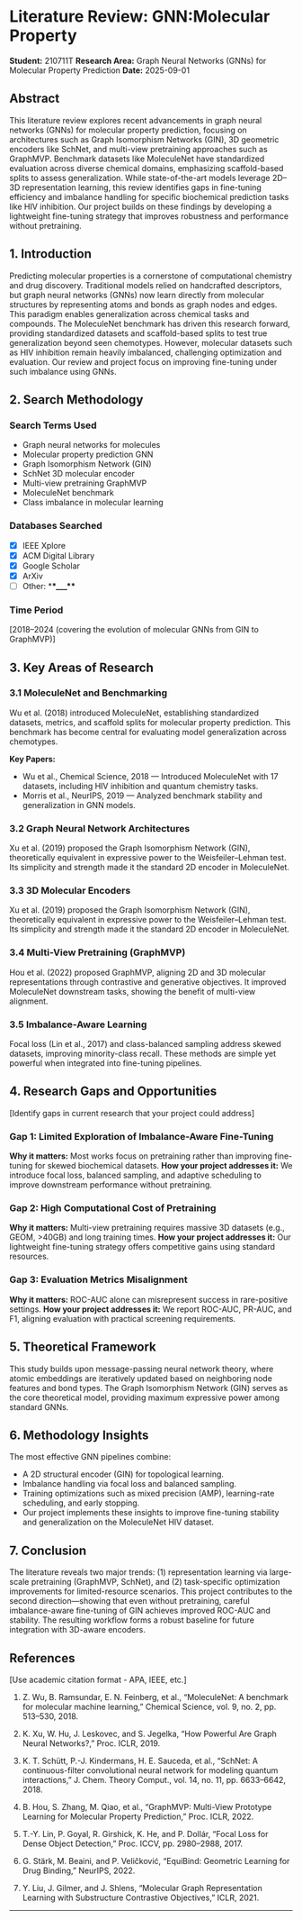 # Literature Review: GNN:Molecular Property

**Student:** 210711T
**Research Area:** Graph Neural Networks (GNNs) for Molecular Property Prediction
**Date:** 2025-09-01

## Abstract

This literature review explores recent advancements in graph neural networks (GNNs) for molecular property prediction, focusing on architectures such as Graph Isomorphism Networks (GIN), 3D geometric encoders like SchNet, and multi-view pretraining approaches such as GraphMVP. Benchmark datasets like MoleculeNet have standardized evaluation across diverse chemical domains, emphasizing scaffold-based splits to assess generalization. While state-of-the-art models leverage 2D–3D representation learning, this review identifies gaps in fine-tuning efficiency and imbalance handling for specific biochemical prediction tasks like HIV inhibition. Our project builds on these findings by developing a lightweight fine-tuning strategy that improves robustness and performance without pretraining.

## 1. Introduction

Predicting molecular properties is a cornerstone of computational chemistry and drug discovery. Traditional models relied on handcrafted descriptors, but graph neural networks (GNNs) now learn directly from molecular structures by representing atoms and bonds as graph nodes and edges. This paradigm enables generalization across chemical tasks and compounds. The MoleculeNet benchmark has driven this research forward, providing standardized datasets and scaffold-based splits to test true generalization beyond seen chemotypes. However, molecular datasets such as HIV inhibition remain heavily imbalanced, challenging optimization and evaluation. Our review and project focus on improving fine-tuning under such imbalance using GNNs.

## 2. Search Methodology

### Search Terms Used

- Graph neural networks for molecules
- Molecular property prediction GNN
- Graph Isomorphism Network (GIN)
- SchNet 3D molecular encoder
- Multi-view pretraining GraphMVP
- MoleculeNet benchmark
- Class imbalance in molecular learning

### Databases Searched

- [x] IEEE Xplore
- [x] ACM Digital Library
- [x] Google Scholar
- [x] ArXiv
- [ ] Other: \***\*\_\_\_\*\***

### Time Period

[2018–2024 (covering the evolution of molecular GNNs from GIN to GraphMVP)]

## 3. Key Areas of Research

### 3.1 MoleculeNet and Benchmarking

Wu et al. (2018) introduced MoleculeNet, establishing standardized datasets, metrics, and scaffold splits for molecular property prediction. This benchmark has become central for evaluating model generalization across chemotypes.

**Key Papers:**

- Wu et al., Chemical Science, 2018 — Introduced MoleculeNet with 17 datasets, including HIV inhibition and quantum chemistry tasks.
- Morris et al., NeurIPS, 2019 — Analyzed benchmark stability and generalization in GNN models.

### 3.2 Graph Neural Network Architectures

Xu et al. (2019) proposed the Graph Isomorphism Network (GIN), theoretically equivalent in expressive power to the Weisfeiler–Lehman test. Its simplicity and strength made it the standard 2D encoder in MoleculeNet.

### 3.3 3D Molecular Encoders

Xu et al. (2019) proposed the Graph Isomorphism Network (GIN), theoretically equivalent in expressive power to the Weisfeiler–Lehman test. Its simplicity and strength made it the standard 2D encoder in MoleculeNet.

### 3.4 Multi-View Pretraining (GraphMVP)

Hou et al. (2022) proposed GraphMVP, aligning 2D and 3D molecular representations through contrastive and generative objectives. It improved MoleculeNet downstream tasks, showing the benefit of multi-view alignment.

### 3.5 Imbalance-Aware Learning

Focal loss (Lin et al., 2017) and class-balanced sampling address skewed datasets, improving minority-class recall. These methods are simple yet powerful when integrated into fine-tuning pipelines.

## 4. Research Gaps and Opportunities

[Identify gaps in current research that your project could address]

### Gap 1: Limited Exploration of Imbalance-Aware Fine-Tuning

**Why it matters:** Most works focus on pretraining rather than improving fine-tuning for skewed biochemical datasets.
**How your project addresses it:** We introduce focal loss, balanced sampling, and adaptive scheduling to improve downstream performance without pretraining.

### Gap 2: High Computational Cost of Pretraining

**Why it matters:** Multi-view pretraining requires massive 3D datasets (e.g., GEOM, >40GB) and long training times.
**How your project addresses it:** Our lightweight fine-tuning strategy offers competitive gains using standard resources.

### Gap 3: Evaluation Metrics Misalignment

**Why it matters:** ROC-AUC alone can misrepresent success in rare-positive settings.
**How your project addresses it:** We report ROC-AUC, PR-AUC, and F1, aligning evaluation with practical screening requirements.

## 5. Theoretical Framework

This study builds upon message-passing neural network theory, where atomic embeddings are iteratively updated based on neighboring node features and bond types. The Graph Isomorphism Network (GIN) serves as the core theoretical model, providing maximum expressive power among standard GNNs.

## 6. Methodology Insights

The most effective GNN pipelines combine:

- A 2D structural encoder (GIN) for topological learning.
- Imbalance handling via focal loss and balanced sampling.
- Training optimizations such as mixed precision (AMP), learning-rate scheduling, and early stopping.
- Our project implements these insights to improve fine-tuning stability and generalization on the MoleculeNet HIV dataset.

## 7. Conclusion

The literature reveals two major trends: (1) representation learning via large-scale pretraining (GraphMVP, SchNet), and (2) task-specific optimization improvements for limited-resource scenarios. This project contributes to the second direction—showing that even without pretraining, careful imbalance-aware fine-tuning of GIN achieves improved ROC-AUC and stability. The resulting workflow forms a robust baseline for future integration with 3D-aware encoders.

## References

[Use academic citation format - APA, IEEE, etc.]

1. Z. Wu, B. Ramsundar, E. N. Feinberg, et al., “MoleculeNet: A benchmark for molecular machine learning,” Chemical Science, vol. 9, no. 2, pp. 513–530, 2018.

2. K. Xu, W. Hu, J. Leskovec, and S. Jegelka, “How Powerful Are Graph Neural Networks?,” Proc. ICLR, 2019.

3. K. T. Schütt, P.-J. Kindermans, H. E. Sauceda, et al., “SchNet: A continuous-filter convolutional neural network for modeling quantum interactions,” J. Chem. Theory Comput., vol. 14, no. 11, pp. 6633–6642, 2018.

4. B. Hou, S. Zhang, M. Qiao, et al., “GraphMVP: Multi-View Prototype Learning for Molecular Property Prediction,” Proc. ICLR, 2022.

5. T.-Y. Lin, P. Goyal, R. Girshick, K. He, and P. Dollár, “Focal Loss for Dense Object Detection,” Proc. ICCV, pp. 2980–2988, 2017.

6. G. Stärk, M. Beaini, and P. Veličković, “EquiBind: Geometric Learning for Drug Binding,” NeurIPS, 2022.

7. Y. Liu, J. Gilmer, and J. Shlens, “Molecular Graph Representation Learning with Substructure Contrastive Objectives,” ICLR, 2021.

---
